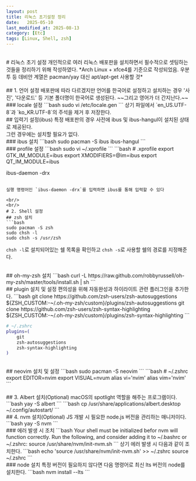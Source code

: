 ```yaml
---
layout: post
title: 리눅스 초기설정 정리 
date:   2025-05-10
last_modified_at: 2025-08-13
category: [Etc]
tags: [Linux, Shell, zsh]
---
```

<br/>
# 리눅스 초기 설정 
개인적으로 여러 리눅스 배포판을 설치하면서 필수적으로 셋팅하는 것들을 정리하기 위해 작성하였다.
*Arch Linux + xfce4를 기준으로 작성되었음. 우분투 등 데비안 계열은 pacman/yay 대신 apt/apt-get 사용할 것*
<br/>
<br/>
## 1. 언어 설정
배포판에 따라 다르겠지만 언어를 한국어로 설정하고 설치하는 경우 '사진', '다운로드' 등 기본 폴더명이 한국어로 생성된다. ~~그리고 영어가 더 간지난다.~~

<br/>
### locale 설정
```bash
sudo vi /etc/locale.gen
```
상기 파일에서 `en_US.UTF-8`과 `ko_KR.UTF-8`의 주석을 제거 후 저장한다.

<br/>
## 입력기 설정(ibus)
특정 배포판의 경우 사전에 ibus 및 ibus-hangul이 설치된 상태로 제공된다. <br/>
그런 경우에는 설치할 필요가 없다.<br/>
### ibus 설치
```bash
sudo pacman -S ibus ibus-hangul
```
<br/>
### profile 설정
```bash
sudo vi ~/.xprofile
```
```bash
# .xprofile
export GTK_IM_MODULE=ibus
export XMODIFIERS=@im=ibus
export QT_IM_MODULE=ibus

ibus-daemon -drx
```

실행 명령어인 `ibus-daemon -drx`를 입력하면 ibus를 통해 입력할 수 있다

<br/>
<br/>
# 2. Shell 설정
## zsh 설치
```bash
sudo pacman -S zsh 
sudo chsh -l
sudo chsh -s /usr/zsh
```
`chsh -l`로 설치되어있는 쉘 목록을 확인하고 `chsh -s`로 사용할 쉘의 경로를 지정해준다.

<br/>
## oh-my-zsh 설치
```bash
curl -L https://raw.github.com/robbyrussell/oh-my-zsh/master/tools/install.sh | sh
```
<br/>
## plugin 설치 및 설정
편의성을 위해 자동완성과 하이라이트 관련 플러그인을 추가한다.
```bash
git clone https://github.com/zsh-users/zsh-autosuggestions ${ZSH_CUSTOM:-~/.oh-my-zsh/custom}/plugins/zsh-autosuggestions
git clone https://github.com/zsh-users/zsh-syntax-highlighting ${ZSH_CUSTOM:-~/.oh-my-zsh/custom}/plugins/zsh-syntax-highlighting
```

```bash
# ~/.zshrc
plugins=(
    git
    zsh-autosuggestions
    zsh-syntax-highlighting
)
```

<br/>
## neovim 설치 및 설정
```bash
sudo pacman -S neovim
```
```bash
# ~/.zshrc
export EDITOR=nvim
export VISUAL=nvum
alias vi='nvim'
alias vim='nvim'
```

<br/>
<br/>
## 3. Albert 설치(Optional)
macOS의 spotlight 역할을 해주는 프로그램이다.
```bash
yay -S albert
```
```bash
cp /usr/share/applications/albert.desktop ~/.config/autostart/
```

<br/>
## 4. nvm 설치(Optional)
JS 개발 시 필요한 node.js 버전을 관리하는 매니저이다.
```bash
yay -S nvm
```
<br/>
### 에러 발생 시 조치
```bash
Your shell must be initialized befor nvm will function correctly.
Run the following, and consider adding it to ~/.bashrc or ~/.zshrc:
    source /usr/share/nvm/init-nvm.sh
```
상기 에러 발생 시 다음과 같이 조치한다.
```bash
echo 'source /usr/share/nvm/init-nvm.sh' >> ~/.zshrc
source ~/.zshrc
```

<br/>
### node 설치
특정 버전이 필요하지 않다면 다음 명령어로 최신 lts 버전의 node를 설치한다.
```bash
nvm install --lts
```

